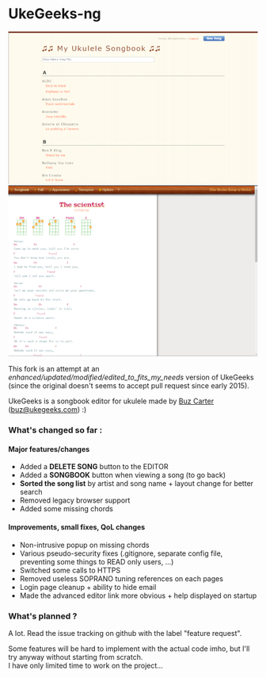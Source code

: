 # UkeGeeks-ng

![Ukegeeks-ng](./img/screenshot.png)
![Ukegeeks-ng song](./img/screenshot2.png)

This fork is an attempt at an *enhanced/updated/modified/edited_to_fits_my_needs* version of UkeGeeks  
(since the original doesn't seems to accept pull request since early 2015).

UkeGeeks is a songbook editor for ukulele made by [Buz Carter](http://pizzabytheslice.com) (buz@ukegeeks.com) :)

### What's changed so far :

#### Major features/changes

- Added a **DELETE SONG** button to the EDITOR
- Added a **SONGBOOK** button when viewing a song (to go back)
- **Sorted the song list** by artist and song name + layout change for better search
- Removed legacy browser support
- Added some missing chords

#### Improvements, small fixes, QoL changes

- Non-intrusive popup on missing chords
- Various pseudo-security fixes (.gitignore, separate config file, preventing some things to READ only users, ...)
- Switched some calls to HTTPS
- Removed useless SOPRANO tuning references on each pages
- Login page cleanup + ability to hide email
- Made the advanced editor link more obvious + help displayed on startup

### What's planned ?

A lot. Read the issue tracking on github with the label "feature request".

Some features will be hard to implement with the actual code imho, but I'll try anyway without starting from scratch.  
I have only limited time to work on the project...
